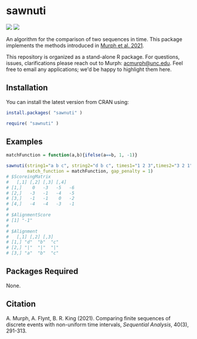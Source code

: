 # **sawnuti** 
  
![](https://www.r-pkg.org/badges/version/sawnuti) ![](https://www.r-pkg.org/badges/last-release/sawnuti)

An algorithm for the comparison of two sequences in time.  This package implements the methods introduced in [Murph et al. 2021](https://www.tandfonline.com/doi/full/10.1080/07474946.2021.1940491).

This repository is organized as a stand-alone R package.  For questions, issues, clarifications please reach out to Murph: <acmurph@unc.edu>.  Feel free to email any applications; we'd be happy to highlight them here.


## Installation

You can install the latest version from CRAN using:

``` r
install.packages( "sawnuti" )
```

``` r
require( "sawnuti" )
```

## Examples

```r
matchFunction = function(a,b){ifelse(a==b, 1, -1)}

sawnuti(string1="a b c", string2="d b c", times1="1 2 3",times2="3 2 1", alpha = 1, 
        match_function = matchFunction, gap_penalty = 1)
# $ScoreingMatrix
#   [,1] [,2] [,3] [,4]
# [1,]    0   -3   -5   -6
# [2,]   -3   -1   -4   -5
# [3,]   -1   -1    0   -2
# [4,]   -4   -4   -3   -1
#
# $AlignmentScore
# [1] "-1"
#
# $Alignment
#   [,1] [,2] [,3]
# [1,] "d"  "b"  "c"
# [2,] "|"  "|"  "|"
# [3,] "a"  "b"  "c"
```

## Packages Required

None.

## Citation

A. Murph, A. Flynt, B. R. King (2021). Comparing finite sequences of discrete events with non-uniform time intervals, <em>Sequential Analysis</em>, 40(3), 291-313.